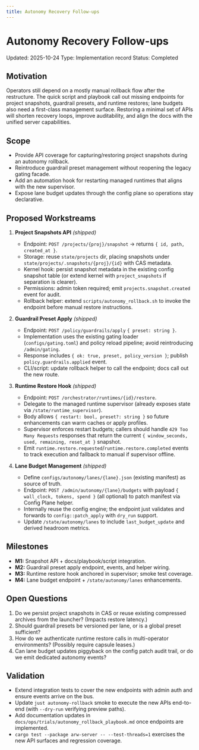 ```yaml
---
title: Autonomy Recovery Follow-ups
---
```


# Autonomy Recovery Follow-ups

Updated: 2025-10-24
Type: Implementation record
Status: Completed

## Motivation
Operators still depend on a mostly manual rollback flow after the restructure. The quick script and playbook call out missing endpoints for project snapshots, guardrail presets, and runtime restores; lane budgets also need a first-class management surface. Restoring a minimal set of APIs will shorten recovery loops, improve auditability, and align the docs with the unified server capabilities.

## Scope
- Provide API coverage for capturing/restoring project snapshots during an autonomy rollback.
- Reintroduce guardrail preset management without reopening the legacy gating facade.
- Add an automation hook for restarting managed runtimes that aligns with the new supervisor.
- Expose lane budget updates through the config plane so operations stay declarative.

## Proposed Workstreams
1. **Project Snapshots API** _(shipped)_
   - Endpoint: `POST /projects/{proj}/snapshot` → returns `{ id, path, created_at }`.
   - Storage: reuse `state/projects` dir, placing snapshots under `state/projects/.snapshots/{proj}/{id}` with CAS metadata.
   - Kernel hook: persist snapshot metadata in the existing config snapshot table (or extend kernel with `project_snapshots` if separation is clearer).
   - Permissions: admin token required; emit `projects.snapshot.created` event for audit.
   - Rollback helper: extend `scripts/autonomy_rollback.sh` to invoke the endpoint before manual restore instructions.

2. **Guardrail Preset Apply** _(shipped)_
   - Endpoint: `POST /policy/guardrails/apply` `{ preset: string }`.
   - Implementation uses the existing gating loader (`configs/gating.toml`) and policy reload pipeline; avoid reintroducing `/admin/gating`.
   - Response includes `{ ok: true, preset, policy_version }`; publish `policy.guardrails.applied` event.
   - CLI/script: update rollback helper to call the endpoint; docs call out the new route.

3. **Runtime Restore Hook** _(shipped)_
   - Endpoint: `POST /orchestrator/runtimes/{id}/restore`.
   - Delegate to the managed runtime supervisor (already exposes state via `/state/runtime_supervisor`).
   - Body allows `{ restart: bool, preset?: string }` so future enhancements can warm caches or apply profiles.
   - Supervisor enforces restart budgets; callers should handle `429 Too Many Requests` responses that return the current `{ window_seconds, used, remaining, reset_at }` snapshot.
   - Emit `runtime.restore.requested`/`runtime.restore.completed` events to track execution and fallback to manual if supervisor offline.

4. **Lane Budget Management** _(shipped)_
   - Define `configs/autonomy/lanes/{lane}.json` (existing manifest) as source of truth.
   - Endpoint: `POST /admin/autonomy/{lane}/budgets` with payload `{ wall_clock, tokens, spend }` (all optional) to patch manifest via Config Plane helper.
   - Internally reuse the config engine; the endpoint just validates and forwards to `config::patch_apply` with `dry_run` support.
   - Update `/state/autonomy/lanes` to include `last_budget_update` and derived headroom metrics.

## Milestones
- **M1:** Snapshot API + docs/playbook/script integration.
- **M2:** Guardrail preset apply endpoint, events, and helper wiring.
- **M3:** Runtime restore hook anchored in supervisor; smoke test coverage.
- **M4:** Lane budget endpoint + `/state/autonomy/lanes` enhancements.

## Open Questions
1. Do we persist project snapshots in CAS or reuse existing compressed archives from the launcher? (Impacts restore latency.)
2. Should guardrail presets be versioned per lane, or is a global preset sufficient?
3. How do we authenticate runtime restore calls in multi-operator environments? (Possibly require capsule leases.)
4. Can lane budget updates piggyback on the config patch audit trail, or do we emit dedicated autonomy events?

## Validation
- Extend integration tests to cover the new endpoints with admin auth and ensure events arrive on the bus.
- Update `just autonomy-rollback` smoke to execute the new APIs end-to-end (with `--dry-run` verifying preview paths).
- Add documentation updates in `docs/ops/trials/autonomy_rollback_playbook.md` once endpoints are implemented.
- `cargo test --package arw-server -- --test-threads=1` exercises the new API surfaces and regression coverage.
